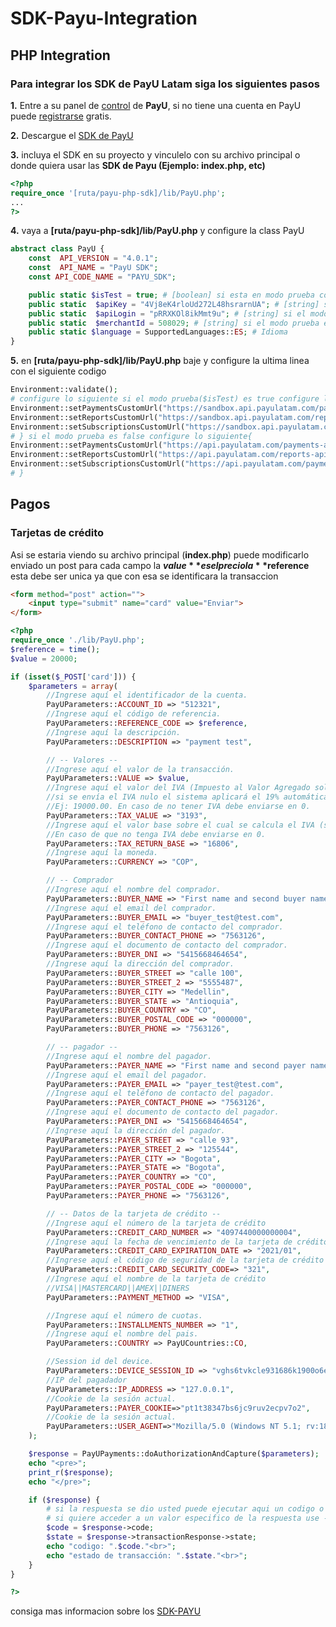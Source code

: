 # SDK-Payu-Integration
## PHP Integration
### Para integrar los SDK de PayU Latam siga los siguientes pasos

**1.** Entre a su panel de [control](https://merchants.payulatam.com/#/login/auth) de **PayU**, si no tiene una cuenta en PayU puede [registrarse](https://merchants.payulatam.com/#/login/auth) gratis.

**2.** Descargue el [SDK de PayU](http://developers.payulatam.com/es/sdk/)

**3.** incluya el SDK en su proyecto y vinculelo con su archivo principal o donde quiera usar las **SDK de Payu (Ejemplo: index.php, etc)**
```php
<?php
require_once '[ruta/payu-php-sdk]/lib/PayU.php';
...
?>
```

**4.** vaya a **[ruta/payu-php-sdk]/lib/PayU.php** y configure la class PayU
```php
abstract class PayU {
	const  API_VERSION = "4.0.1";
	const  API_NAME = "PayU SDK";
	const API_CODE_NAME = "PAYU_SDK";

	public static $isTest = true; # [boolean] si esta en modo prueba coloque true
	public static  $apiKey = "4Vj8eK4rloUd272L48hsrarnUA"; # [string] si el modo prueba es false(en produccion) la apiKey seria la de su panel administrativo 
	public static  $apiLogin = "pRRXKOl8ikMmt9u"; # [string] si el modo prueba es false(en produccion) la apiLogin seria la de su panel administrativo
	public static  $merchantId = 508029; # [string] si el modo prueba es false(en produccion) la merchantId seria la de su panel administrativo
	public static $language = SupportedLanguages::ES; # Idioma
}
```
**5.** en **[ruta/payu-php-sdk]/lib/PayU.php** baje y configure la ultima linea con el siguiente codigo
```php
Environment::validate();
# configure lo siguiente si el modo prueba($isTest) es true configure lo siguiente {
Environment::setPaymentsCustomUrl("https://sandbox.api.payulatam.com/payments-api/4.0/service.cgi");
Environment::setReportsCustomUrl("https://sandbox.api.payulatam.com/reports-api/4.0/service.cgi");
Environment::setSubscriptionsCustomUrl("https://sandbox.api.payulatam.com/payments-api/rest/v4.9/");
# } si el modo prueba es false configure lo siguiente{
Environment::setPaymentsCustomUrl("https://api.payulatam.com/payments-api/4.0/service.cgi");
Environment::setReportsCustomUrl("https://api.payulatam.com/reports-api/4.0/service.cgi");
Environment::setSubscriptionsCustomUrl("https://api.payulatam.com/payments-api/rest/v4.9/");
# }
```
## Pagos
### Tarjetas de crédito
Asi se estaria viendo su archivo principal (**index.php**)
puede modificarlo enviado un post para cada campo 
la **$value** es el precio 
la **$reference** esta debe ser unica ya que con esa se identificara la transaccion 

```html
<form method="post" action="">
	<input type="submit" name="card" value="Enviar">
</form>
```
```php
<?php 
require_once './lib/PayU.php';
$reference = time();
$value = 20000;

if (isset($_POST['card'])) {
	$parameters = array(
		//Ingrese aquí el identificador de la cuenta.
		PayUParameters::ACCOUNT_ID => "512321",
		//Ingrese aquí el código de referencia.
		PayUParameters::REFERENCE_CODE => $reference,
		//Ingrese aquí la descripción.
		PayUParameters::DESCRIPTION => "payment test",

	    // -- Valores --
	    //Ingrese aquí el valor de la transacción.
	    PayUParameters::VALUE => $value,
	    //Ingrese aquí el valor del IVA (Impuesto al Valor Agregado solo valido para Colombia) de la transacción,
	    //si se envía el IVA nulo el sistema aplicará el 19% automáticamente. Puede contener dos dígitos decimales.
	    //Ej: 19000.00. En caso de no tener IVA debe enviarse en 0.
	    PayUParameters::TAX_VALUE => "3193",
	    //Ingrese aquí el valor base sobre el cual se calcula el IVA (solo valido para Colombia).
	    //En caso de que no tenga IVA debe enviarse en 0.
	    PayUParameters::TAX_RETURN_BASE => "16806",
		//Ingrese aquí la moneda.
		PayUParameters::CURRENCY => "COP",

		// -- Comprador
		//Ingrese aquí el nombre del comprador.
		PayUParameters::BUYER_NAME => "First name and second buyer name",
		//Ingrese aquí el email del comprador.
		PayUParameters::BUYER_EMAIL => "buyer_test@test.com",
		//Ingrese aquí el teléfono de contacto del comprador.
		PayUParameters::BUYER_CONTACT_PHONE => "7563126",
		//Ingrese aquí el documento de contacto del comprador.
		PayUParameters::BUYER_DNI => "5415668464654",
		//Ingrese aquí la dirección del comprador.
		PayUParameters::BUYER_STREET => "calle 100",
		PayUParameters::BUYER_STREET_2 => "5555487",
		PayUParameters::BUYER_CITY => "Medellin",
		PayUParameters::BUYER_STATE => "Antioquia",
		PayUParameters::BUYER_COUNTRY => "CO",
		PayUParameters::BUYER_POSTAL_CODE => "000000",
		PayUParameters::BUYER_PHONE => "7563126",

		// -- pagador --
		//Ingrese aquí el nombre del pagador.
		PayUParameters::PAYER_NAME => "First name and second payer name",
		//Ingrese aquí el email del pagador.
		PayUParameters::PAYER_EMAIL => "payer_test@test.com",
		//Ingrese aquí el teléfono de contacto del pagador.
		PayUParameters::PAYER_CONTACT_PHONE => "7563126",
		//Ingrese aquí el documento de contacto del pagador.
		PayUParameters::PAYER_DNI => "5415668464654",
		//Ingrese aquí la dirección del pagador.
		PayUParameters::PAYER_STREET => "calle 93",
		PayUParameters::PAYER_STREET_2 => "125544",
		PayUParameters::PAYER_CITY => "Bogota",
		PayUParameters::PAYER_STATE => "Bogota",
		PayUParameters::PAYER_COUNTRY => "CO",
		PayUParameters::PAYER_POSTAL_CODE => "000000",
		PayUParameters::PAYER_PHONE => "7563126",

		// -- Datos de la tarjeta de crédito --
		//Ingrese aquí el número de la tarjeta de crédito
		PayUParameters::CREDIT_CARD_NUMBER => "4097440000000004",
		//Ingrese aquí la fecha de vencimiento de la tarjeta de crédito
		PayUParameters::CREDIT_CARD_EXPIRATION_DATE => "2021/01",
		//Ingrese aquí el código de seguridad de la tarjeta de crédito
		PayUParameters::CREDIT_CARD_SECURITY_CODE=> "321",
		//Ingrese aquí el nombre de la tarjeta de crédito
		//VISA||MASTERCARD||AMEX||DINERS
		PayUParameters::PAYMENT_METHOD => "VISA",

		//Ingrese aquí el número de cuotas.
		PayUParameters::INSTALLMENTS_NUMBER => "1",
		//Ingrese aquí el nombre del pais.
		PayUParameters::COUNTRY => PayUCountries::CO,

		//Session id del device.
		PayUParameters::DEVICE_SESSION_ID => "vghs6tvkcle931686k1900o6e1",
		//IP del pagadador
		PayUParameters::IP_ADDRESS => "127.0.0.1",
		//Cookie de la sesión actual.
		PayUParameters::PAYER_COOKIE=>"pt1t38347bs6jc9ruv2ecpv7o2",
		//Cookie de la sesión actual.
		PayUParameters::USER_AGENT=>"Mozilla/5.0 (Windows NT 5.1; rv:18.0) Gecko/20100101 Firefox/18.0"
	);

	$response = PayUPayments::doAuthorizationAndCapture($parameters);
	echo "<pre>";
	print_r($response);
	echo "</pre>";

	if ($response) {
		# si la respuesta se dio usted puede ejecutar aqui un codigo o insertar los valores a su base de datos
		# si quiere acceder a un valor especifico de la respuesta use ->
		$code = $response->code;
		$state = $response->transactionResponse->state;
		echo "codigo: ".$code."<br>";
		echo "estado de transacción: ".$state."<br>";
	}
}

?>
```
consiga mas informacion sobre los [SDK-PAYU](http://developers.payulatam.com/es/sdk/payments.html)
